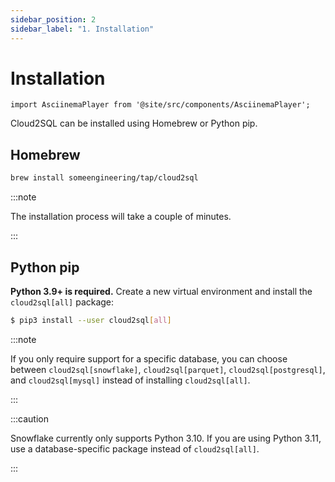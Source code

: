 ```yaml
---
sidebar_position: 2
sidebar_label: "1. Installation"
---
```


# Installation

```mdx-code-block
import AsciinemaPlayer from '@site/src/components/AsciinemaPlayer';
```

Cloud2SQL can be installed using Homebrew or Python pip.

## Homebrew

```bash
brew install someengineering/tap/cloud2sql
```

:::note

The installation process will take a couple of minutes.

:::

## Python pip

**Python 3.9+ is required.** Create a new virtual environment and install the `cloud2sql[all]` package:

```bash
$ pip3 install --user cloud2sql[all]
```

:::note

If you only require support for a specific database, you can choose between `cloud2sql[snowflake]`, `cloud2sql[parquet]`, `cloud2sql[postgresql]`, and `cloud2sql[mysql]` instead of installing `cloud2sql[all]`.

:::

:::caution

Snowflake currently only supports Python 3.10. If you are using Python 3.11, use a database-specific package instead of `cloud2sql[all]`.

:::

<p><AsciinemaPlayer src={require('./asciinema/cloud2sql-install.cast').default} cols={80} rows={20} preload={true} autoPlay={false} loop={false} poster="npt:0:6" /></p>
